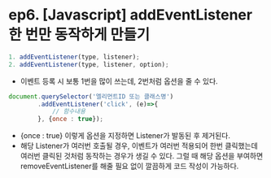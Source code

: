 # ep6. [Javascript] addEventListener 한 번만 동작하게 만들기

```javascript
1. addEventListener(type, listener);
2. addEventListener(type, listener, option);
```

- 이벤트 등록 시 보통 1번을 많이 쓰는데, 2번처럼 옵션을 줄 수 있다.

```javascript
document.querySelector('엘리먼트ID 또는 클래스명')
        .addEventListener('click', (e)=>{
            // 함수내용
        }, {once : true});
```
- {once : true} 이렇게 옵션을 지정하면 Listener가 발동된 후 제거된다.
- 해당 Listener가 여러번 호출될 경우, 이벤트가 여러번 적용되어 한번 클릭했는데 여러번 클릭된 것처럼 동작하는 경우가 생길 수 있다. 그럴 때 해당 옵션을 부여하면 removeEventListener를 해줄 필요 없이 깔끔하게 코드 작성이 가능하다.